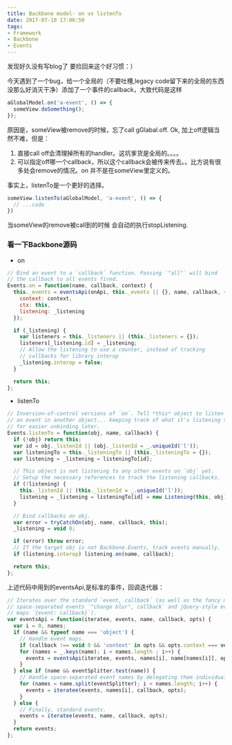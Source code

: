 ```yaml
---
title: Backbone model- on vs listenTo
date: 2017-07-10 17:06:50
tags:
- Framework
- Backbone
- Events
---
```


发现好久没有写blog了 要捡回来这个好习惯：）

今天遇到了一个bug，给一个全局的（不要吐槽,legacy code留下来的全局的东西没那么好消灭干净）添加了一个事件的callback，大致代码是这样

```javascript
aGlobalModel.on('a-event', () => {
  someView.doSomething();
});
```

原因是，someView被remove的时候，忘了call gGlabal.off. Ok, 加上off逻辑当然不难，但是：
1. 直接call off会清理掉所有的handler。这坑爹货是全局的。。。。
2. 可以指定off哪一个callback，所以这个callback会被传来传去。。比方说有很多处会remove的情况。on 并不是在someView里定义的。

事实上，listenTo是一个更好的选择。

```javascript
someView.listenTo(aGlobalModel, 'a-event', () => {
  // ...code
})
```

当someView的remove被call到的时候 会自动的执行stopListening.

### 看一下Backbone源码

- on

```javascript
// Bind an event to a `callback` function. Passing `"all"` will bind
// the callback to all events fired.
Events.on = function(name, callback, context) {
  this._events = eventsApi(onApi, this._events || {}, name, callback, {
    context: context,
    ctx: this,
    listening: _listening
  });

  if (_listening) {
    var listeners = this._listeners || (this._listeners = {});
    listeners[_listening.id] = _listening;
    // Allow the listening to use a counter, instead of tracking
    // callbacks for library interop
    _listening.interop = false;
  }

  return this;
};
```

- listenTo

```javascript
// Inversion-of-control versions of `on`. Tell *this* object to listen to
// an event in another object... keeping track of what it's listening to
// for easier unbinding later.
Events.listenTo = function(obj, name, callback) {
  if (!obj) return this;
  var id = obj._listenId || (obj._listenId = _.uniqueId('l'));
  var listeningTo = this._listeningTo || (this._listeningTo = {});
  var listening = _listening = listeningTo[id];

  // This object is not listening to any other events on `obj` yet.
  // Setup the necessary references to track the listening callbacks.
  if (!listening) {
    this._listenId || (this._listenId = _.uniqueId('l'));
    listening = _listening = listeningTo[id] = new Listening(this, obj);
  }

  // Bind callbacks on obj.
  var error = tryCatchOn(obj, name, callback, this);
  _listening = void 0;

  if (error) throw error;
  // If the target obj is not Backbone.Events, track events manually.
  if (listening.interop) listening.on(name, callback);

  return this;
};
```

上述代码中用到的eventsApi,是标准的事件，回调迭代器：

```javascript
// Iterates over the standard `event, callback` (as well as the fancy multiple
// space-separated events `"change blur", callback` and jQuery-style event
// maps `{event: callback}`).
var eventsApi = function(iteratee, events, name, callback, opts) {
  var i = 0, names;
  if (name && typeof name === 'object') {
    // Handle event maps.
    if (callback !== void 0 && 'context' in opts && opts.context === void 0) opts.context = callback;
    for (names = _.keys(name); i < names.length ; i++) {
      events = eventsApi(iteratee, events, names[i], name[names[i]], opts);
    }
  } else if (name && eventSplitter.test(name)) {
    // Handle space-separated event names by delegating them individually.
    for (names = name.split(eventSplitter); i < names.length; i++) {
      events = iteratee(events, names[i], callback, opts);
    }
  } else {
    // Finally, standard events.
    events = iteratee(events, name, callback, opts);
  }
  return events;
};
```

